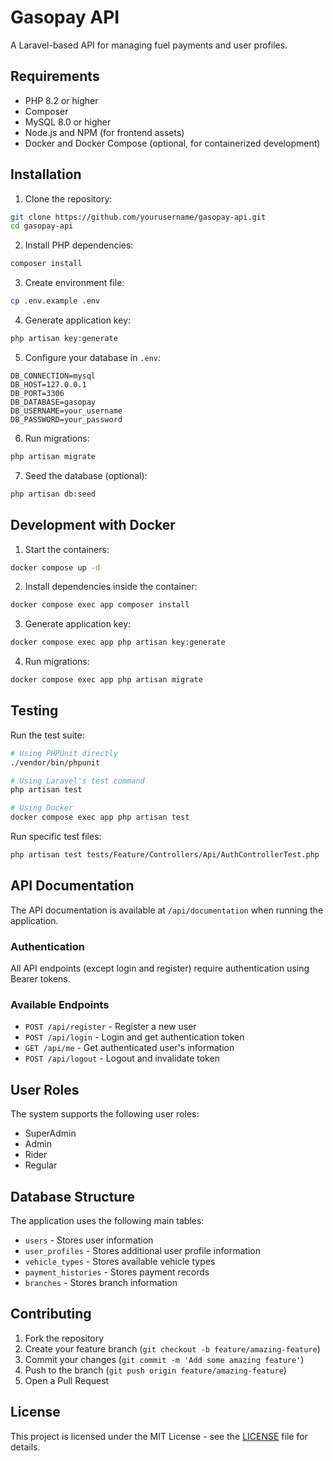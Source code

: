 # Gasopay API

A Laravel-based API for managing fuel payments and user profiles.

## Requirements

- PHP 8.2 or higher
- Composer
- MySQL 8.0 or higher
- Node.js and NPM (for frontend assets)
- Docker and Docker Compose (optional, for containerized development)

## Installation

1. Clone the repository:
```bash
git clone https://github.com/yourusername/gasopay-api.git
cd gasopay-api
```

2. Install PHP dependencies:
```bash
composer install
```

3. Create environment file:
```bash
cp .env.example .env
```

4. Generate application key:
```bash
php artisan key:generate
```

5. Configure your database in `.env`:
```env
DB_CONNECTION=mysql
DB_HOST=127.0.0.1
DB_PORT=3306
DB_DATABASE=gasopay
DB_USERNAME=your_username
DB_PASSWORD=your_password
```

6. Run migrations:
```bash
php artisan migrate
```

7. Seed the database (optional):
```bash
php artisan db:seed
```

## Development with Docker

1. Start the containers:
```bash
docker compose up -d
```

2. Install dependencies inside the container:
```bash
docker compose exec app composer install
```

3. Generate application key:
```bash
docker compose exec app php artisan key:generate
```

4. Run migrations:
```bash
docker compose exec app php artisan migrate
```

## Testing

Run the test suite:
```bash
# Using PHPUnit directly
./vendor/bin/phpunit

# Using Laravel's test command
php artisan test

# Using Docker
docker compose exec app php artisan test
```

Run specific test files:
```bash
php artisan test tests/Feature/Controllers/Api/AuthControllerTest.php
```

## API Documentation

The API documentation is available at `/api/documentation` when running the application.

### Authentication

All API endpoints (except login and register) require authentication using Bearer tokens.

### Available Endpoints

- `POST /api/register` - Register a new user
- `POST /api/login` - Login and get authentication token
- `GET /api/me` - Get authenticated user's information
- `POST /api/logout` - Logout and invalidate token

## User Roles

The system supports the following user roles:
- SuperAdmin
- Admin
- Rider
- Regular

## Database Structure

The application uses the following main tables:
- `users` - Stores user information
- `user_profiles` - Stores additional user profile information
- `vehicle_types` - Stores available vehicle types
- `payment_histories` - Stores payment records
- `branches` - Stores branch information

## Contributing

1. Fork the repository
2. Create your feature branch (`git checkout -b feature/amazing-feature`)
3. Commit your changes (`git commit -m 'Add some amazing feature'`)
4. Push to the branch (`git push origin feature/amazing-feature`)
5. Open a Pull Request

## License

This project is licensed under the MIT License - see the [LICENSE](LICENSE) file for details. 